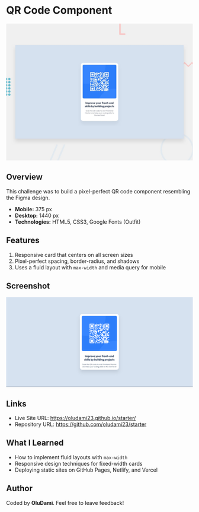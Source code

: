 # QR Code Component

![Design preview for the QR code component challenge](./preview.jpg)

## Overview

This challenge was to build a pixel-perfect QR code component resembling the Figma design.

- **Mobile:** 375 px
- **Desktop:** 1440 px
- **Technologies:** HTML5, CSS3, Google Fonts (Outfit)

## Features

1. Responsive card that centers on all screen sizes
2. Pixel-perfect spacing, border-radius, and shadows
3. Uses a fluid layout with `max-width` and media query for mobile

## Screenshot

![Finished component screenshot](./images/finished-screenshot.png)

## Links

- Live Site URL: https://oludami23.github.io/starter/
- Repository URL: https://github.com/oludami23/starter

## What I Learned

- How to implement fluid layouts with `max-width`
- Responsive design techniques for fixed-width cards
- Deploying static sites on GitHub Pages, Netlify, and Vercel

## Author

Coded by **OluDami**. Feel free to leave feedback!

